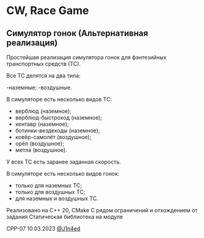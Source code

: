 # CW, Race Game
## Симулятор гонок (Альтернативная реализация)

Простейшая реализация симулятора гонок для фэнтезийных транспортных средств (ТС).

Все ТС делятся на два типа:

-наземные;
-воздушные.

В симуляторе есть несколько видов ТС:

- верблюд (наземное);
- верблюд-быстроход (наземное);
- кентавр (наземное);
- ботинки-вездеходы (наземное);
- ковёр-самолёт (воздушное);
- орёл (воздушное);
- метла (воздушное).

У всех ТС есть заранее заданная скорость.

В симуляторе есть несколько видов гонок:

- только для наземных ТС;
- только для воздушных ТС;
- для наземных и воздушных ТС.

Реализовано на C++ 20, CMake
С рядом ограничений и отхождением от задания
Статическая библиотека на модуле

CPP-07
10.03.2023
[@J1n4ed](https://github.com/J1n4ed)